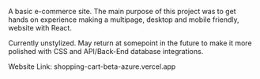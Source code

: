 A basic e-commerce site. The main purpose of this project was to get hands on experience making a multipage, desktop and mobile friendly, website with React.

Currently unstylized. May return at somepoint in the future to make it more polished with CSS and API/Back-End database integrations.

Website Link: shopping-cart-beta-azure.vercel.app

